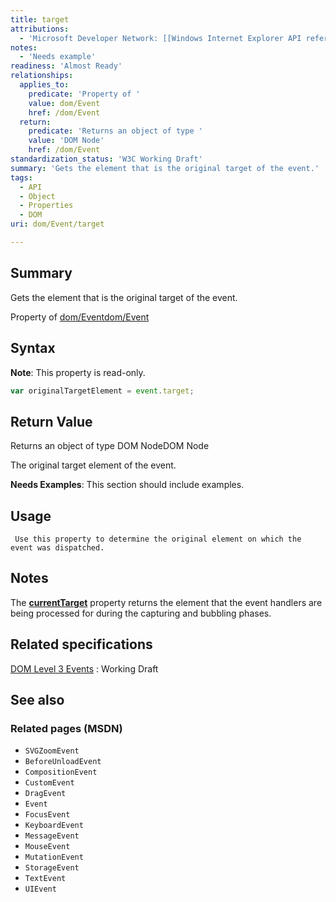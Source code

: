 ```yaml
---
title: target
attributions:
  - 'Microsoft Developer Network: [[Windows Internet Explorer API reference](http://msdn.microsoft.com/en-us/library/ie/hh828809%28v=vs.85%29.aspx) Article]'
notes:
  - 'Needs example'
readiness: 'Almost Ready'
relationships:
  applies_to:
    predicate: 'Property of '
    value: dom/Event
    href: /dom/Event
  return:
    predicate: 'Returns an object of type '
    value: 'DOM Node'
    href: /dom/Event
standardization_status: 'W3C Working Draft'
summary: 'Gets the element that is the original target of the event.'
tags:
  - API
  - Object
  - Properties
  - DOM
uri: dom/Event/target

---
```

## <span>Summary</span>

Gets the element that is the original target of the event.

Property of [dom/Event](/dom/Event)[dom/Event](/dom/Event)

## <span>Syntax</span>

**Note**: This property is read-only.

``` js
var originalTargetElement = event.target;
```

## <span>Return Value</span>

Returns an object of type DOM NodeDOM Node

The original target element of the event.

**Needs Examples**: This section should include examples.

## <span>Usage</span>

     Use this property to determine the original element on which the event was dispatched.

## <span>Notes</span>

The [**currentTarget**](/dom/Event/currentTarget) property returns the element that the event handlers are being processed for during the capturing and bubbling phases.

## <span>Related specifications</span>

[DOM Level 3 Events](http://www.w3.org/TR/DOM-Level-3-Events/)
:   Working Draft

## <span>See also</span>

### <span>Related pages (MSDN)</span>

-   `SVGZoomEvent`
-   `BeforeUnloadEvent`
-   `CompositionEvent`
-   `CustomEvent`
-   `DragEvent`
-   `Event`
-   `FocusEvent`
-   `KeyboardEvent`
-   `MessageEvent`
-   `MouseEvent`
-   `MutationEvent`
-   `StorageEvent`
-   `TextEvent`
-   `UIEvent`
